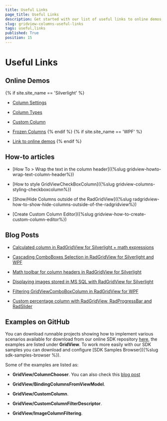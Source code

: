 ```yaml
---
title: Useful Links
page_title: Useful Links
description: Get started with our list of useful links to online demos, how-to articles, blog posts, and examples on GitHub related to RadGridView - Telerik's WPF DataGrid.
slug: gridview-columns-useful-links
tags: useful,links
published: True
position: 15
---
```


# Useful Links

## Online Demos 
{% if site.site_name == 'Silverlight' %}

* [Column Settings](https://demos.telerik.com/silverlight/#GridView/Columns)

* [Column Types](https://demos.telerik.com/silverlight/#GridView/ColumnTypes)

* [Custom Column](https://demos.telerik.com/silverlight/#GridView/CustomColumn)

* [Frozen Columns](https://demos.telerik.com/silverlight/#GridView/FrozenColumns)
{% endif %}
{% if site.site_name == 'WPF' %}

* [Link to online demos](https://demos.telerik.com/wpf/#GridView/)
{% endif %}

## How-to articles

* [How To > Wrap the text in the column header]({%slug gridview-howto-wrap-text-column-header%})

* [How to style GridViewCheckBoxColumn]({%slug gridview-columns-styling-checkboxcolumn%})

* [Show/Hide Columns outside of the RadGridView]({%slug radgridview-how-to-show-hide-columns-outside-of-the-radgridview%})

* [Create Custom Column Editor]({%slug gridview-how-to-create-custom-column-editor%})


## Blog Posts

* [Calculated column in RadGridView for Silverlight + math expressions](http://blogs.telerik.com/pavelpavlov/posts/10-01-28/calculated_column_in_radgridview_for_silverlight_math_expressions.aspx)

* [Cascading ComboBoxes Selection in RadGridView for Silverlight and WPF](http://blogs.telerik.com/pavelpavlov/posts/10-01-27/cascading_comboboxes_selection_in_radgridview_for_silverlight_and_wpf.aspx)

* [Math toolbar for column headers in RadGridView for Silverlight](http://blogs.telerik.com/pavelpavlov/posts/10-01-22/math_toolbar_for_column_headers_in_radgridview_for_silverlight.aspx)

* [Displaying images stored in MS SQL with RadGridView for Silverlight](http://blogs.telerik.com/pavelpavlov/posts/10-01-12/displaying_images_stored_in_ms_sql_with_radgridview_for_silverlight.aspx)

* [Filtering GridViewComboBoxColumn in RadGridView for WPF](http://blogs.telerik.com/pavelpavlov/posts/10-01-20/filtering_gridviewcomboboxcolumn_in_radgridview_for_wpf.aspx)

* [Custom percentage column with RadGridView, RadProgressBar and RadSlider](http://blogs.telerik.com/vladimirenchev/posts/10-05-13/how-to-custom-percentage-column-with-radgridview-radprogressbar-and-radslider-for-silverlight-and-wpf.aspx)

## Examples on GitHub

You can download runnable projects showing how to implement various scenarios available for download from our online SDK repository [here](https://github.com/telerik/xaml-sdk/), the examples are listed under __GridView__.
To work more easily with our SDK samples you can download and configure [SDK Samples Browser]({%slug sdk-samples-browser %}).

Some of the examples are listed as:

* __GridView/ColumnChooser__. You can also check this [blog post](http://blogs.telerik.com/blogs/posts/10-05-26/how-to-column-chooser-for-radgridview-for-silverlight-and-wpf.aspx)

* __GridView/BindingColumnsFromViewModel__.
            

* __GridView/CustomColumn__.
            

* __GridView/CustomColumnFilterDescriptor__.
            

* __GridView/ImageColumnFiltering__.
            
